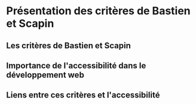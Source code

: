 # Présentation des critères de Bastien et Scapin

## Les critères de Bastien et Scapin

## Importance de l'accessibilité dans le développement web

## Liens entre ces critères et l'accessibilité

